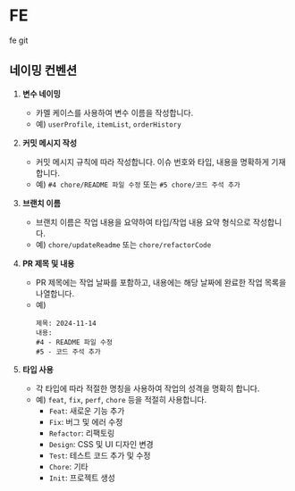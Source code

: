 # FE
fe git

## 네이밍 컨벤션

1. **변수 네이밍**
   - 카멜 케이스를 사용하여 변수 이름을 작성합니다.
   - 예) `userProfile`, `itemList`, `orderHistory`

2. **커밋 메시지 작성**
   - 커밋 메시지 규칙에 따라 작성합니다. 이슈 번호와 타입, 내용을 명확하게 기재합니다.
   - 예) `#4 chore/README 파일 수정` 또는 `#5 chore/코드 주석 추가`

3. **브랜치 이름**
   - 브랜치 이름은 작업 내용을 요약하여 타입/작업 내용 요약 형식으로 작성합니다.
   - 예) `chore/updateReadme` 또는 `chore/refactorCode`

4. **PR 제목 및 내용**
   - PR 제목에는 작업 날짜를 포함하고, 내용에는 해당 날짜에 완료한 작업 목록을 나열합니다.
   - 예)
     ```
     제목: 2024-11-14
     내용:
     #4 - README 파일 수정
     #5 - 코드 주석 추가
     ```

5. **타입 사용**
   - 각 타입에 따라 적절한 명칭을 사용하여 작업의 성격을 명확히 합니다.
   - 예) `feat`, `fix`, `perf`, `chore` 등을 적절히 사용합니다.
     - `Feat`: 새로운 기능 추가
     - `Fix`: 버그 및 에러 수정
     - `Refactor`: 리팩토링
     - `Design`: CSS 및 UI 디자인 변경
     - `Test`: 테스트 코드 추가 및 수정
     - `Chore`: 기타
     - `Init`: 프로젝트 생성
